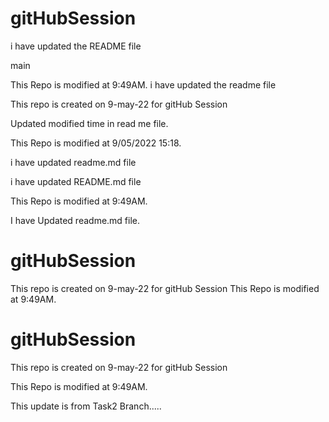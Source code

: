 # gitHubSession

i have updated the README file

main

This Repo is modified at 9:49AM.
i have updated the readme file

This repo is created on 9-may-22 for gitHub Session

Updated modified time in read me file.


This Repo is modified at 9/05/2022 15:18.


i have updated readme.md file

i have updated README.md file

This Repo is modified at 9:49AM.


I have Updated readme.md file.

# gitHubSession
This repo is created on 9-may-22 for gitHub Session
This Repo is modified at 9:49AM.

# gitHubSession
This repo is created on 9-may-22 for gitHub Session

This Repo is modified at 9:49AM.

This update is from Task2 Branch.....


